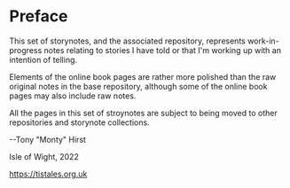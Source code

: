 # Preface

This set of storynotes, and the associated repository, represents work-in-progress notes relating to stories I have told or that I'm working up with an intention of telling.

Elements of the online book pages are rather more polished than the raw original notes in the base repository, although some of the online book pages may also include raw notes.

All the pages in this set of stroynotes are subject to being moved to other repositories and storynote collections.

--Tony "Monty" Hirst

Isle of Wight, 2022

https://tistales.org.uk